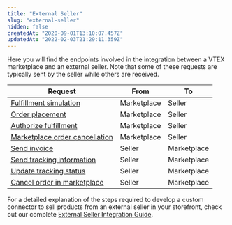 ```yaml
---
title: "External Seller"
slug: "external-seller"
hidden: false
createdAt: "2020-09-01T13:10:07.457Z"
updatedAt: "2022-02-03T21:29:11.359Z"
---
```

Here you will find the endpoints involved in the integration between a VTEX marketplace and an external seller. Note that some of these requests are typically sent by the seller while others are received.

| **Request**                                                                                                                    | **From**    | **To**      |
|--------------------------------------------------------------------------------------------------------------------------------|-------------|-------------|
| [Fulfillment simulation](https://developers.vtex.com/vtex-rest-api/reference/fulfillment-simulation)           | Marketplace | Seller      |
| [Order placement](https://developers.vtex.com/vtex-rest-api/reference/order-placement)                         | Marketplace | Seller      |
| [Authorize fulfillment](https://developers.vtex.com/docs/api-reference/marketplace-protocol-external-seller-fulfillment#post-/pvt/orders/-sellerOrderId-/fulfill)             | Marketplace | Seller      |
| [Marketplace order cancellation](https://developers.vtex.com/docs/api-reference/marketplace-protocol-external-seller-fulfillment#post-/pvt/orders/-orderId-/cancel)   | Marketplace | Seller      |
| [Send invoice](https://developers.vtex.com/docs/api-reference/marketplace-protocol#post-/pvt/orders/-marketplaceOrderId-/invoice)                               | Seller      | Marketplace |
| [Send tracking information](https://developers.vtex.com/vtex-rest-api/reference/send-tracking-information)     | Seller      | Marketplace |
| [Update tracking status](https://developers.vtex.com/vtex-rest-api/reference/update-tracking-status)           | Seller      | Marketplace |
| [Cancel order in marketplace](https://developers.vtex.com/docs/api-reference/marketplace-protocol#post-/pvt/orders/-marketplaceOrderId-/cancel) | Seller      | Marketplace |

For a detailed explanation of the steps required to develop a custom connector to sell products from an external seller in your storefront, check out our complete [External Seller Integration Guide](https://developers.vtex.com/docs/external-seller-integration-guide).